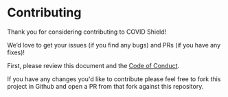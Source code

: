 # Contributing

Thank you for considering contributing to COVID Shield!

We’d love to get your issues (if you find any bugs) and PRs (if you have any fixes)!

First, please review this document and the [Code of Conduct](CODE_OF_CONDUCT.md).

If you have any changes you'd like to contribute please feel free to fork this
project in Github and open a PR from that fork against this repository.
